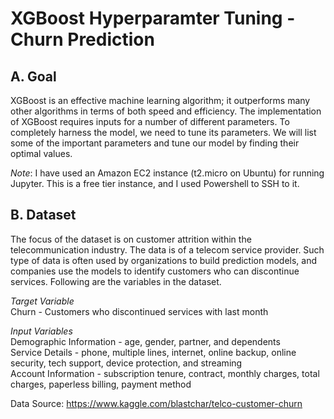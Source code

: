 # XGBoost Hyperparamter Tuning - Churn Prediction

## A. Goal
XGBoost is an effective machine learning algorithm; it outperforms many other algorithms in terms of both speed and efficiency. The implementation of XGBoost requires inputs for a number of different parameters. To completely harness the model, we need to tune its parameters. We will list some of the important parameters and tune our model by finding their optimal values. 

*Note*: I have used an Amazon EC2 instance (t2.micro on Ubuntu) for running Jupyter. This is a free tier instance, and I used Powershell to SSH to it.

## B. Dataset
The focus of the dataset is on customer attrition within the telecommunication industry. The data is of a telecom service provider. Such type of data is often used by organizations to build prediction models, and companies use the models to identify customers who can discontinue services. Following are the variables in the dataset.

*Target Variable*  
Churn - Customers who discontinued services with last month

*Input Variables*  
Demographic Information - age, gender, partner, and dependents  
Service Details - phone, multiple lines, internet, online backup, online security, tech support, device protection, and streaming  
Account Information - subscription tenure, contract, monthly charges, total charges, paperless billing, payment method  

Data Source: https://www.kaggle.com/blastchar/telco-customer-churn

